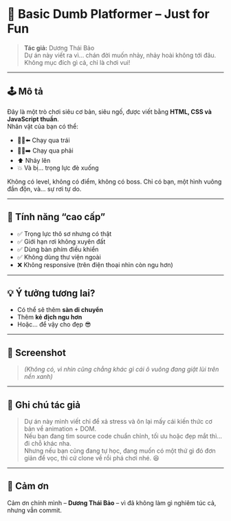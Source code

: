 # 🧠 Basic Dumb Platformer – Just for Fun

> **Tác giả:** Dương Thái Bảo  
> Dự án này viết ra vì... chán đời muốn nhảy, nhảy hoài không tới đâu.  
> Không mục đích gì cả, chỉ là chơi vui!

---

## 🕹️ Mô tả

Đây là một trò chơi siêu cơ bản, siêu ngố, được viết bằng **HTML, CSS và JavaScript thuần**.  
Nhân vật của bạn có thể:

- 🏃‍♂️⬅️ Chạy qua trái  
- 🏃‍♂️➡️ Chạy qua phải  
- ⬆️ Nhảy lên  
- 💥 Và bị... trọng lực đè xuống  

Không có level, không có điểm, không có boss. Chỉ có bạn, một hình vuông đần độn, và... sự rơi tự do.

---

## 🧠 Tính năng “cao cấp”

- ✅ Trọng lực thô sơ nhưng có thật  
- ✅ Giới hạn rơi không xuyên đất  
- ✅ Dùng bàn phím điều khiển  
- ✅ Không dùng thư viện ngoài  
- ❌ Không responsive (trên điện thoại nhìn còn ngu hơn)

---

## 💡 Ý tưởng tương lai?

- Có thể sẽ thêm **sàn di chuyển**  
- Thêm **kẻ địch ngu hơn**  
- Hoặc... để vậy cho đẹp 😎

---

## 📸 Screenshot

> _(Không có, vì nhìn cũng chẳng khác gì cái ô vuông đang giật lùi trên nền xanh)_

---

## 📢 Ghi chú tác giả

> Dự án này mình viết chỉ để xả stress và ôn lại mấy cái kiến thức cơ bản về animation + DOM.  
> Nếu bạn đang tìm source code chuẩn chỉnh, tối ưu hoặc đẹp mắt thì... đi chỗ khác nha.  
> Nhưng nếu bạn cũng đang tự học, đang muốn có một thứ gì đó đơn giản để vọc, thì cứ clone về rồi phá chơi nhé. 😆

---

## 🧡 Cảm ơn

Cảm ơn chính mình – **Dương Thái Bảo** – vì đã không làm gì nghiêm túc cả, nhưng vẫn commit.
